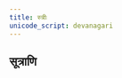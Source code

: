 ```yaml
---
title: स्त्रीः
unicode_script: devanagari
---
```


## सूत्राणि
<div class="spreadsheet" src="../strI.toml"></div>
